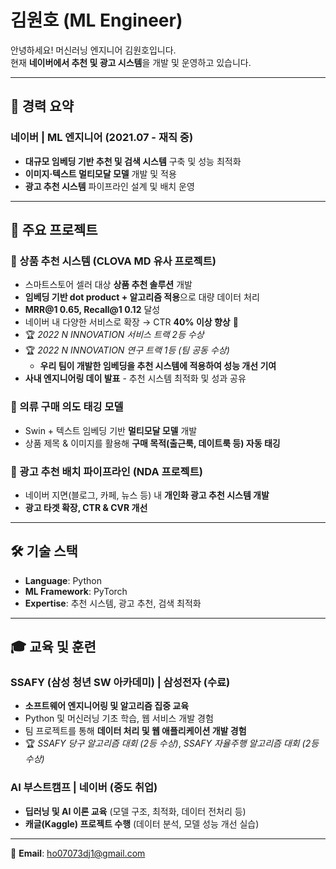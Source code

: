 # 김원호 (ML Engineer)  

안녕하세요! 머신러닝 엔지니어 김원호입니다.  
현재 **네이버에서 추천 및 광고 시스템**을 개발 및 운영하고 있습니다.  

---

## 📌 경력 요약  
### **네이버 | ML 엔지니어** (2021.07 - 재직 중)  
- **대규모 임베딩 기반 추천 및 검색 시스템** 구축 및 성능 최적화  
- **이미지·텍스트 멀티모달 모델** 개발 및 적용  
- **광고 추천 시스템** 파이프라인 설계 및 배치 운영  

---

## 🚀 주요 프로젝트  

### 📌 상품 추천 시스템 (CLOVA MD 유사 프로젝트)  
- 스마트스토어 셀러 대상 **상품 추천 솔루션** 개발  
- **임베딩 기반 dot product + 알고리즘 적용**으로 대량 데이터 처리  
- **MRR@1 0.65, Recall@1 0.12** 달성  
- 네이버 내 다양한 서비스로 확장 → CTR **40% 이상 향상** 🚀  
- 🏆 *2022 N INNOVATION 서비스 트랙 2등 수상*  
- 🏆 *2022 N INNOVATION 연구 트랙 1등 (팀 공동 수상)*  
  - **우리 팀이 개발한 임베딩을 추천 시스템에 적용하여 성능 개선 기여**  
- **사내 엔지니어링 데이 발표** - 추천 시스템 최적화 및 성과 공유  

### 📌 의류 구매 의도 태깅 모델  
- Swin + 텍스트 임베딩 기반 **멀티모달 모델** 개발  
- 상품 제목 & 이미지를 활용해 **구매 목적(출근룩, 데이트룩 등) 자동 태깅**  

### 📌 광고 추천 배치 파이프라인 (NDA 프로젝트)  
- 네이버 지면(블로그, 카페, 뉴스 등) 내 **개인화 광고 추천 시스템 개발**  
- **광고 타겟 확장, CTR & CVR 개선**  

---

## 🛠 기술 스택  
- **Language**: Python  
- **ML Framework**: PyTorch  
- **Expertise**: 추천 시스템, 광고 추천, 검색 최적화  

---

## 🎓 교육 및 훈련  

### SSAFY (삼성 청년 SW 아카데미) | 삼성전자 (수료)  
- **소프트웨어 엔지니어링 및 알고리즘 집중 교육**  
- Python 및 머신러닝 기초 학습, 웹 서비스 개발 경험  
- 팀 프로젝트를 통해 **데이터 처리 및 웹 애플리케이션 개발 경험**  
- 🏆 *SSAFY 당구 알고리즘 대회 (2등 수상)*, *SSAFY 자율주행 알고리즘 대회 (2등 수상)*  

### AI 부스트캠프 | 네이버 (중도 취업)  
- **딥러닝 및 AI 이론 교육** (모델 구조, 최적화, 데이터 전처리 등)  
- **캐글(Kaggle) 프로젝트 수행** (데이터 분석, 모델 성능 개선 실습)  

---

📧 **Email**: ho07073dj1@gmail.com  

